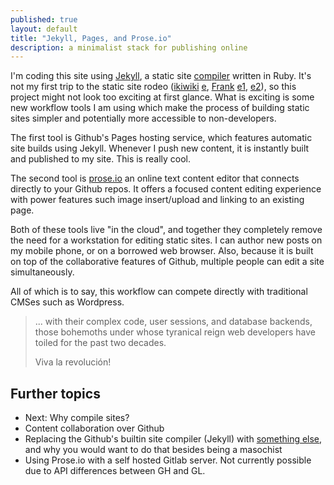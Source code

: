 ```yaml
---
published: true
layout: default
title: "Jekyll, Pages, and Prose.io"
description: a minimalist stack for publishing online
---
```


I'm coding this site using [Jekyll][], a static site [compiler][] written in Ruby. It's not my first trip to the static site rodeo ([ikiwiki][] [e][wiki], [Frank][] [e1][cf], [e2][wip]), so this project might not look too exciting at first glance. What is exciting is some new workflow tools I am using which make the process of building static sites simpler and potentially more accessible to non-developers.

The first tool is Github's Pages hosting service, which features automatic site builds using Jekyll. Whenever I push new content, it is instantly built and published to my site. This is really cool.

The second tool is [prose.io][] an online text content editor that connects directly to your Github repos. It offers a focused content editing experience with power features such image insert/upload and linking to an existing page.

Both of these tools live "in the cloud", and together they completely remove the need for a workstation for editing static sites. I can author new posts on my mobile phone, or on a borrowed web browser. Also, because it is built on top of the collaborative features of Github, multiple people can edit a site simultaneously. 

All of which is to say, this workflow can compete directly with traditional CMSes such as Wordpress.

> ... with their complex code, user sessions, and database backends, 
> those bohemoths under whose tyranical reign web developers have 
> toiled for the past two decades. 
> 
> Viva la revolución!

## Further topics

 * Next: Why compile sites?
 * Content collaboration over Github
 * Replacing the Github's builtin site compiler (Jekyll) with [something else](/2013/07/11/static-site-gen-research-and-experiments/), and why you would want to do that besides being a masochist
 * Using Prose.io with a self hosted Gitlab server. Not currently possible due to API differences between GH and GL.
 
[compiler]: http://en.wikipedia.org/wiki/Interpreter_(computing)
[wiki]: http://wiki.pdxhub.org/
[ikiwiki]: http://ikiwiki.info
[cf]: http://cloudfeet.com/
[Frank]: https://github.com/blahed/frank
[wip]: http://wip.pdxhub.org/
[Jekyll]: http://jekyllrb.com/
[prose.io]: http://prose.io/
